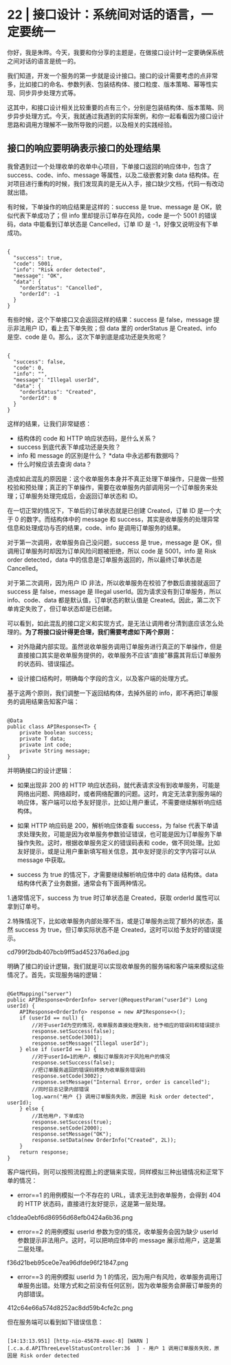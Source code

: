 # 22 | 接口设计：系统间对话的语言，一定要统一

你好，我是朱晔。今天，我要和你分享的主题是，在做接口设计时一定要确保系统之间对话的语言是统一的。

我们知道，开发一个服务的第一步就是设计接口。接口的设计需要考虑的点非常多，比如接口的命名、参数列表、包装结构体、接口粒度、版本策略、幂等性实现、同步异步处理方式等。

这其中，和接口设计相关比较重要的点有三个，分别是包装结构体、版本策略、同步异步处理方式。今天，我就通过我遇到的实际案例，和你一起看看因为接口设计思路和调用方理解不一致所导致的问题，以及相关的实践经验。

## 接口的响应要明确表示接口的处理结果

我曾遇到过一个处理收单的收单中心项目，下单接口返回的响应体中，包含了 success、code、info、message 等属性，以及二级嵌套对象 data 结构体。在对项目进行重构的时候，我们发现真的是无从入手，接口缺少文档，代码一有改动就出错。


有时候，下单操作的响应结果是这样的：success 是 true、message 是 OK，貌似代表下单成功了；但 info 里却提示订单存在风险，code 是一个 5001 的错误码，data 中能看到订单状态是 Cancelled，订单 ID 是 -1，好像又说明没有下单成功。



```

{
  "success": true,
  "code": 5001,
  "info": "Risk order detected",
  "message": "OK",
  "data": {
    "orderStatus": "Cancelled",
    "orderId": -1
  }
}
```

有些时候，这个下单接口又会返回这样的结果：success 是 false，message 提示非法用户 ID，看上去下单失败；但 data 里的 orderStatus 是 Created、info 是空、code 是 0。那么，这次下单到底是成功还是失败呢？



```

{
  "success": false,
  "code": 0,
  "info": "",
  "message": "Illegal userId",
  "data": {
    "orderStatus": "Created",
    "orderId": 0
  }
}
```
这样的结果，让我们非常疑惑：
* 结构体的 code 和 HTTP 响应状态码，是什么关系？
* success 到底代表下单成功还是失败？
* info 和 message 的区别是什么？
*data 中永远都有数据吗？
* 什么时候应该去查询 data？


造成如此混乱的原因是：这个收单服务本身并不真正处理下单操作，只是做一些预校验和预处理；真正的下单操作，需要在收单服务内部调用另一个订单服务来处理；订单服务处理完成后，会返回订单状态和 ID。

在一切正常的情况下，下单后的订单状态就是已创建 Created，订单 ID 是一个大于 0 的数字。而结构体中的 message 和 success，其实是收单服务的处理异常信息和处理成功与否的结果，code、info 是调用订单服务的结果。

对于第一次调用，收单服务自己没问题，success 是 true，message 是 OK，但调用订单服务时却因为订单风险问题被拒绝，所以 code 是 5001，info 是 Risk order detected，data 中的信息是订单服务返回的，所以最终订单状态是 Cancelled。

对于第二次调用，因为用户 ID 非法，所以收单服务在校验了参数后直接就返回了 success 是 false，message 是 Illegal userId。因为请求没有到订单服务，所以 info、code、data 都是默认值，订单状态的默认值是 Created。因此，第二次下单肯定失败了，但订单状态却是已创建。

可以看到，如此混乱的接口定义和实现方式，是无法让调用者分清到底应该怎么处理的。**为了将接口设计得更合理，我们需要考虑如下两个原则：**

* 对外隐藏内部实现。虽然说收单服务调用订单服务进行真正的下单操作，但是直接接口其实是收单服务提供的，收单服务不应该“直接”暴露其背后订单服务的状态码、错误描述。

* 设计接口结构时，明确每个字段的含义，以及客户端的处理方式。

基于这两个原则，我们调整一下返回结构体，去掉外层的 info，即不再把订单服务的调用结果告知客户端：



```

@Data
public class APIResponse<T> {
    private boolean success;
    private T data;
    private int code;
    private String message;
}
```
并明确接口的设计逻辑：

* 如果出现非 200 的 HTTP 响应状态码，就代表请求没有到收单服务，可能是网络出问题、网络超时，或者网络配置的问题。这时，肯定无法拿到服务端的响应体，客户端可以给予友好提示，比如让用户重试，不需要继续解析响应结构体。

* 如果 HTTP 响应码是 200，解析响应体查看 success，为 false 代表下单请求处理失败，可能是因为收单服务参数验证错误，也可能是因为订单服务下单操作失败。这时，根据收单服务定义的错误码表和 code，做不同处理。比如友好提示，或是让用户重新填写相关信息，其中友好提示的文字内容可以从 message 中获取。

* success 为 true 的情况下，才需要继续解析响应体中的 data 结构体。data 结构体代表了业务数据，通常会有下面两种情况。

1.通常情况下，success 为 true 时订单状态是 Created，获取 orderId 属性可以拿到订单号。

2.特殊情况下，比如收单服务内部处理不当，或是订单服务出现了额外的状态，虽然 success 为 true，但订单实际状态不是 Created，这时可以给予友好的错误提示。

cd799f2bdb407bcb9ff5ad452376a6ed.jpg

明确了接口的设计逻辑，我们就是可以实现收单服务的服务端和客户端来模拟这些情况了。首先，实现服务端的逻辑：



```

@GetMapping("server")
public APIResponse<OrderInfo> server(@RequestParam("userId") Long userId) {
    APIResponse<OrderInfo> response = new APIResponse<>();
    if (userId == null) {
        //对于userId为空的情况，收单服务直接处理失败，给予相应的错误码和错误提示
        response.setSuccess(false);
        response.setCode(3001);
        response.setMessage("Illegal userId");
    } else if (userId == 1) {
        //对于userId=1的用户，模拟订单服务对于风险用户的情况
        response.setSuccess(false);
        //把订单服务返回的错误码转换为收单服务错误码
        response.setCode(3002);
        response.setMessage("Internal Error, order is cancelled");
        //同时日志记录内部错误
        log.warn("用户 {} 调用订单服务失败，原因是 Risk order detected", userId);
    } else {
        //其他用户，下单成功
        response.setSuccess(true);
        response.setCode(2000);
        response.setMessage("OK");
        response.setData(new OrderInfo("Created", 2L));
    }
    return response;
}
```
客户端代码，则可以按照流程图上的逻辑来实现，同样模拟三种出错情况和正常下单的情况：

* error==1 的用例模拟一个不存在的 URL，请求无法到收单服务，会得到 404 的 HTTP 状态码，直接进行友好提示，这是第一层处理。


c1ddea0ebf6d86956d68efb0424a6b36.png

* error==2 的用例模拟 userId 参数为空的情况，收单服务会因为缺少 userId 参数提示非法用户。这时，可以把响应体中的 message 展示给用户，这是第二层处理。

f36d21beb95ce0e7ea96dfde96f21847.png

* error==3 的用例模拟 userId 为 1 的情况，因为用户有风险，收单服务调用订单服务出错。处理方式和之前没有任何区别，因为收单服务会屏蔽订单服务的内部错误。

412c64e66a574d8252ac8dd59b4cfe2c.png

但在服务端可以看到如下错误信息：



```

[14:13:13.951] [http-nio-45678-exec-8] [WARN ] [.c.a.d.APIThreeLevelStatusController:36  ] - 用户 1 调用订单服务失败，原因是 Risk order detected
```


